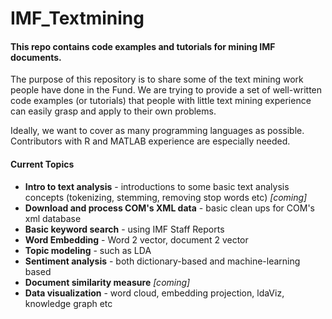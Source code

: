 # IMF_Textmining
#### This repo contains code examples and tutorials for mining IMF documents.

The purpose of this repository is to share some of the text mining work people have done in the Fund. We are trying to provide a set of well-written code examples (or tutorials) that people with little text mining experience can easily grasp and apply to their own problems. 

Ideally, we want to cover as many programming languages as possible. Contributors with R and MATLAB experience are especially needed. 

#### Current Topics 
* __Intro to text analysis__ - introductions to some basic text analysis concepts  (tokenizing, stemming, removing stop words etc)  *[coming]*
* __Download and process COM's XML data__ - basic clean ups for COM's xml database 
* __Basic keyword search__ - using IMF Staff Reports
* __Word Embedding__ - Word 2 vector, document 2 vector
* __Topic modeling__ - such as LDA
* __Sentiment analysis__ - both dictionary-based and machine-learning based
* __Document similarity measure__  *[coming]*
* __Data visualization__ - word cloud, embedding projection, ldaViz, knowledge graph etc
